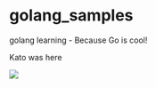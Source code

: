 # golang_samples
golang learning - Because Go is cool!

Kato was here


![](https://cdn.chrisshort.net/testing-certificate-chains-in-go/GOPHER_MIC_DROP.png)

